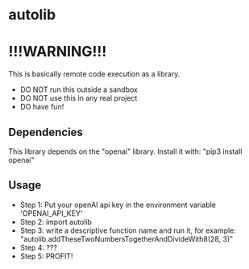 # autolib

# !!!WARNING!!!
This is basically remote code execution as a library. 

- DO NOT run this outside a sandbox
- DO NOT use this in any real project
- DO have fun!

## Dependencies
This library depends on the "openai" library. Install it with: "pip3 install openai"

## Usage
- Step 1: Put your openAI api key in the environment variable 'OPENAI_API_KEY'
- Step 2: import autolib
- Step 3: write a descriptive function name and run it, for example: "autolib.addTheseTwoNumbersTogetherAndDivideWith8(28, 3)"
- Step 4: ???
- Step 5: PROFIT!
